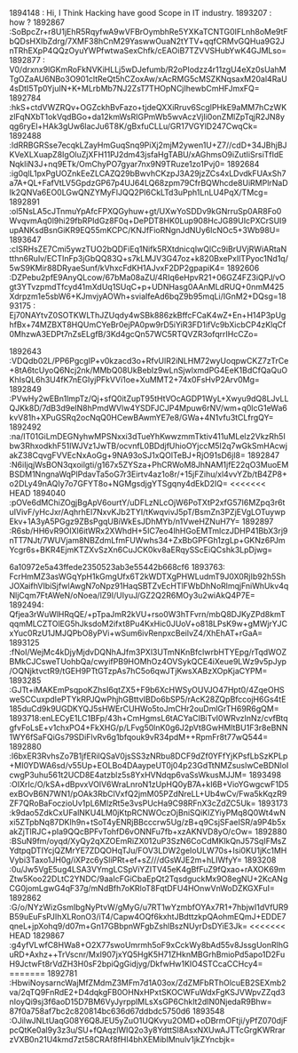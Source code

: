 1894148 : Hi, I Think Hacking have good Scope in IT industry. 1893207 : how ?
1892867 :SoBpcZr+r8U1jEhR5RqyfwA9wVFBrOymbhRe5YXKaTCNTG0IFLnh8oMe9tFbQDsHXIbZdrg/7XMF38hCnM29YaswwOuaN2tYTV+qqfCRMvGQHua9G2JnTRhEXpP4QQzOyuYWPfwtwaSexChfk/cEAOiB7TZVVSHubYwK4GJMLso= 1892877 : V0/drxnx9lGKmRoFkNVKiHLLj5wDJefumb/R2oPIodzz4r11zgU4eXz0sUahMTgOZaAU6NBo3O901cltReQt5hCZoxAw/xAcRMG5cMSZKNqsaxM20al4RaU4sDtI5Tp0YjuIN+K+MLrbMb7NJ2ZsT7THOpNCjIhewbCmHFJmxFQ= 1892784 :hkS+ctdVWZRQv+OGZckhBvFazo+tjdeQXXiRruv6ScglPHkE9aMM7hCzWKzlFqNXbT1okVqdBGo+da12kmWsRIGPmWb5wvAczVjIi0onZMlZpTqjR2JN8yqg6ryEl+HAk3gUw6lacJu6T8K/gBxfuCLLu/GR17VGYlD247CwqCk= 1892488 :ldRRBGRSse7ecqkLZayHmGuqSnq9PiXj2mjM2ywen1U+Z7//cdD+34JBhjBJKVeXLXuapZ8IgOluZjXFH11PJ2dm43jsfaHgTABU/xAGhmsO9iZutIiSrsiTfIdENqkliN3J+nq9ETk/OmChyPO7gyar7nx9N9TRuze1zo1Pvj0= 1892684 :ig0qlL1pxPgUOZnkEeZLCAZQ29bBwvhCKzpJ3A29jzZCs4xLDvdkFUAxSh7a7A+QL+FafVtLV5GpdzGP67p4UJ64LQ68zpm79CfrBQWhcde8UiRMPlrNaDIk2QNVa6EO0LGwQNZYMyFlJQQ2Pl6CkLTd3uPph1LnLU4PqX/TMcg= 1892891 :ol5NsLA5cJTnmuYpAfcFPXQGyhuw+gt/UXwYoSDDv9kGNrruSp0AR8Fo0WvqvmAq0l9hi29fbRPIdGz8F0q+DePDT8HK0Lup908HcJG89UIcPXCrSUI9upANKsdBsnGiKR9EQ55mKCPC/KNJfFioRNgnJdNUy6lcNOc5+3Wb98U= 1893647 :cISRHsZE7Cmi5ywzTUO2bQDFiEq1Nifk5RXtdnicqIwQlCc9iBrUVjRWiARtaNtthn6RuIv/ECTInFp3jGbQQ83Q+s7kLMJV3G47oz+k820BxePxIlTPyoc1Nd1q/5wS9KMir88DRyaeSunf/kVhxcFdKH1AJvxF2DP2gpapiK4= 1892606 :DZPebu2pfE9AnyQLcow/67bMa08aZU/4RIq6eHpvR21+06GZ4FZ3iQPJ/vOgt3YTvzpmdTfcyd41mXdUq1SUqC+p+UDNHasg0AAnMLdRUQ+0nmM425Xdrpzm1e5sbW6+KJmvjyAOWh+sviaIfeAd6bqZ9b95mqLi/IGnM2+DQsg=1893175 : Ej70NAYtvZ0SOTKWLThJZUqdy4wSBk886zkBffcFCaK4wZ+En+H14P3pUghfBx+74MZBXT8HQUmCYeBr0ejPA0pw9rD5iYiR3FD1ifVc9bXicbCP4zKlqCf0MhzwA3EDPt7nZsELgfB/3Kd4gcQn57WC5RTQVZR3ofqrrIHcCZo=

1892643 :VDQdb02L/PP6PgcgIP+v0kzacd3o+RfvUlR2iNLHM72wyUoqpwCKZ7zTrCe+8tA6tcUyoQ6Ncj2nk/MMbQ08UkBebIz9wLnSjwlxmdPG4EeK1BdCfQaQuOKhIsQL6h3U4fK7nEGIyjPFkVVi1oe+XuMMT2+74x0FsHvP2Arv0Mg= 1892849 :PVwHy2wEBn1lmpTz/Qj+sfQ0itZupT95tHtVOcAGDP1WyL+Xwyu9dQ8LJvLLQJKk8D/7dB3d9eIN8hPmdWVlw4YSDFJCJP4Mpuw6rNV/wm+q0lcG1eWa6kvV81h+XPuGSRq2ocNqQ0HCewBAwmYE7e8/GWa+4N1vfu3tCLfrgQY= 1892492 :na/IT01GiLmDEGNyhwMPSNxxi3dTueYhKwwzmmTktiv411uMLelz2VkzRh5Ibw3RhxodkhF51IWJVz1JwTB/ocvnfL0BDdjfUhioOYjccM5I2q7wGkSmHAcwjakZ38CqvgFVVEcNxAoGg+9NA93oSJ1xQOlTeBJ+RjO91sD6jl8= 1892847 :N6iIjqjWsBON3qxoilgti/g167x5ZYSza+PhCRWoM8JhNAM1jfE22qO3MuoEMBSDM1NngnaWqPlPdavTa5oG7r3Eirtv4az1o8r/+15jFZihu/xl4vvYZb/tB4ZP8+o2DLy49nAQIy7o7GFYT8o+NGMgsdjgYTSgqny4dEkD2IQ= <<<<<<< HEAD 1894040 :pOVe6dMChiZOgjBgApV6ourtY/uDFLzNLcOjW6PoTXtP2xfG57I6MZpq3r6tuIVivF/yHcJxr/AqhrhEl7NxvKJb2TYI/tKwqvivJ5pT/BsmZn3PZjEVgLOTuywpEkv+1A3yA5PGgz9ZBsPgqUBiWkEsJDhMYb/n1VweHZNuH7Y=
1892897 :R6sb/HH6vR9OIXl6itWRx2XWhdH+5IC7eo4IhHGoEMTmlczJDHP41BbX3rj9nTT7NJt/7WUVjam8NBZdmLfmFUWwhs34+ZxBbGPFGh1zgLp+GKNz6PJmYcgr6s+BKR4EjmKTZXvSzXn6CuJCK0kv8aERqySScEiQCshk3LpDjwg=

6a10972e5a43ffede2350523ab3e55442b668cf6 1893763: FcrHmMZ3asWGqYpH1kGmgUfx6T2kWDTXgPHWLudmT9J0X0RjIb92h5ShJOXaifhVIbiSjfwlAwgN7oNpz91HaqSBTZvEcHTlFWbDhNoRlmqjFniWhUkv4qNljCqm7FtAWeN/oNoea/lZ9I/UIyuJ/GZ2Q2R6MOy3u2wiAkQ4P7E= 1892494: Qfjea3rWuWlHRqQE/+pTpaJmR2kVU+rso0W3hTFvrn/mbQ8DJKyZPd8kmTqqmMLCZTOlEG5hJksdoM2ifxt8Pu4KxHic0JUoV+o818LPsK9w+gMWjrYJCxYuc0RzU1JMJQPbO8yPVi+wSum6ivRenpxcBeilvZ4/XhEhAT+rGaA= 1893125 :fNoI/WejMc4kDjyMjdvDQNhAJfm3PXl3UTmNKnBfcIwrbHTYEpg/rTqdWOZBMkCJCsweTUohbQa/cwyifPB9HOMhOz4OVSykQCE4iXeue9LWz9v5pJyp/OQNjktvctR9/tGEH9PTtGTzpAs7hC5o6qwJTjKwsXABzXOpKjaCYPM= 1893285 :GJTt+iMAKEmPsqpoKZhsI6qtZX5+F9b6XcHWSyOUVJO47Hpt0/4ZqeOHSweSCCuxpdIePTYkRPJQwPhjhGBttvIBDo6bSP5/rAcK28ZQpBfccojH6Gs4tE185duCd9k9UGDKYQJ5sHWErCUHWo5toJmCHr2ouDmlGrTH69R6gQM= 1893718:enLECyE1LC1BFp/43h+CmHgmsL6tACYaCIBiTvI0WRvzInNz/cvfBtqgfvFoLsE+v1chxPO4+FkXHG/p/LFvg50lnK0g6J2pVt8GwHMltBU1F3r8eBNN1WY6fSaFQiGs79SDiFlvRv6g1bfqouk9vR34pdM++RpmFr8t77wQ544= 1892880 :l6bxER3RvhsZo7B1jfERilQSaV0jsSS3zNRbu8DCF9dZf0YFfYjKPsfLbSzKPLp+MI0YDWA6sd/v55Up+EOLBo4DAaypeUT0j04p23GdTtNMZsuslwCeBDNloIcwgP3uhu561t2UCD8E4atzblz5s8YxHVNdqp6vaSsWkusMJJM= 1893498 :OIXrIc/O/kSA+dBpvxVOIV6WraLnroN1zUpHQ0yB7A+kI6B+VioYGwgcwF1D5exBOvB6N7WN1/pOAk3RbClVxfQ2jmM05PZdNreLL+Ub4wCv/Fwa5kKqzR9ZF7QRoBaFoczioUv1pL6MlzRt5e3vsPUcHa9C98RFnX3cZdZC5Uk= 1893173 :k9dao5ZdkCxUFalNKU4LM0jKtpRCNWOczOjBniSQiKlZYiyPMq8Q0Wt4wNxi5ZTpbNq87DKlh9n+tSoT4yENRjBBcccrw5Ug/zB+q9CsjSFaeISR/a9P4b5xakZjTlRJC+pIa9QQcBPFvTohfD6vONNFu7fb+xzAKNVD8yO/cOw= 1892880 :BSuN9fm/oyqd/XyQy2qXZOEmRiZX012uP3SzN6CoCdMKlkQnJ57SqIFMsZYdtpqDTIYcjQZMrYE7ZDQOHqTJu/FOV3LDW2geIoULW70s+Isi0KU1jKc1MHVybi3Taxo1JH0g/iXPzc6ySliPRt+ef+sZ///dGsWJE2m+hLIWfyY= 1893208 :0u/Jw5VgE5ug4LSA3VYmgLCSpViYZITV45eK4gBfFuZ9fQxao+rAXOK69mZtw5Koo22DLtC2YNDC/9aaIcFGiCbaEpQt2TqsdguckMx9O8egNU+2KcANgCG0jomLgwG4qF37g/mNdBfh7oKRloT8FqtDFU4HOnwVnWoDZKGXFuI= 1892862 :G/o/NYzWizGsmIbgNyPtvW/gMyG/u7RT1wYzmbfOYAx7R1+7hbjwI1dVfUR9B59uEuFsPJIhXLRonO3/iT4/Capw4OQf6kxhtJBdttzkpQAohmEQmJ+EDDE7qneL+jpXohq9/d07m+Gn17GBbpnWFgbZshlBszNUyrDsDYiE3Jk= <<<<<<< HEAD 1829867 :g4yfVLwfC8HWa8+O2X77swoUmrmh5oF9xCckWy8bAd55v8JssgUonRlhGuRD+Axhz++TrVscnr/MxI907jxYQ5HgK5H71ZHknMBGrhBmioPd5apo1D2FuH9JctwFt8rVdZH3H0sF2bpiQgGidjyg/DkfwHw1KIO4STCcaCCHcy4= ======= 1892781 :HbwiNoysarncWajMfZMdmZ3MFm7d1A03ox/ZdZMFbRThOlcuEB2SEXmb2va/2qTQ9FnRdE2+D4dqkgFB0OHNxHPxtSKOCWFuWdxFgKSJVWpvZZqd3nIoyQi9sj3f6aoD15D7BM6VyJyrpplMLsXsGP6ChkIt2dIN0NjedaR9Bhw= 87f0a758af7bc2c820814bc636d67ddbdc5750d6 1893548 :OJilwJNLtUaqG08Y6Q8JEU5yZuO1UQKvyu2OMD+oDBrmOFtji/yPfZ070djFpcQtKe0al9y3z3u/SU+fQAqzlWIQ2o3y8YdttSl8AsxNXUwAJTTcGrgKWRrarzVXB0n21U4kmd7zt58CRAf8fHI4bhXEMibIMnulv1jkZYncbjk=
